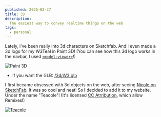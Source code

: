 ```yaml
---
published: 2025-02-27
title: 3D
description:
  The easiest way to convey realtime things on the web
tags:
  - personal
---
```


Lately, I've been really into 3d characters on Sketchfab. And I even made a 3d logo for my W3Teal in Paint 3D! (You can see how this 3d logo works in the navbar, I used [`<model-viewer>`](https://modelviewer.dev/editor/)!)

![Paint 3D](/assets/paint_3d.jpg)

- If you want the GLB: [/3d/W3.glb](/3d/W3.glb)

I first became obsessed with 3d objects on the web, after seeing [Nicole on SketchFab](https://sketchfab.com/3d-models/nicole-051942e351914e269634bc90eb7516f8). It was so cool and neat! So I decided to add it to my website. Under the name "Teacole"! (It's licensed [CC Atrribution](https://creativecommons.org/licenses/by/4.0/), which allow Remixes!)

<model-viewer src="/3d/teacole/nicole.glb" ar ar-modes="webxr scene-viewer quick-look" camera-controls tone-mapping="neutral" poster="/3d/teacole/poster.webp" shadow-intensity="1" style="width: 100%; height: 70vh;">
</model-viewer>

[![Teacole](/assets/teacole-bottom.jpg)](/3d/teacole/index.html)

